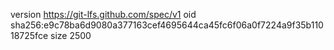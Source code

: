 version https://git-lfs.github.com/spec/v1
oid sha256:e9c78ba6d9080a377163cef4695644ca45fc6f06a0f7224a9f35b11018725fce
size 2500
